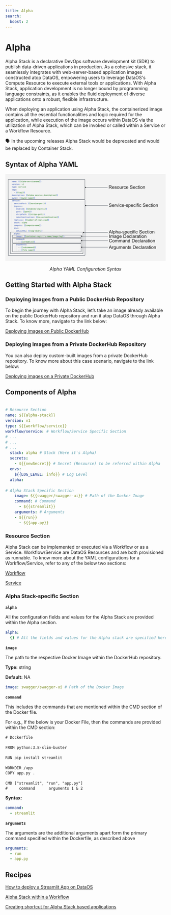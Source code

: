 ```yaml
---
title: Alpha
search:
  boost: 2
---
```


# Alpha

Alpha Stack is a declarative DevOps software development kit (SDK) to publish data-driven applications in production. As a cohesive stack, it seamlessly integrates with web-server-based application images constructed atop DataOS, empowering users to leverage DataOS's Compute Resource to execute external tools or applications. With Alpha Stack, application development is no longer bound by programming language constraints, as it enables the fluid deployment of diverse applications onto a robust, flexible infrastructure.

When deploying an application using Alpha Stack, the containerized image contains all the essential functionalities and logic required for the application, while execution of the image occurs within DataOS via the utilization of Alpha Stack, which can be invoked or called within a Service or a Workflow Resource.

<aside class="callout">

🗣 In the upcoming releases Alpha Stack would be deprecated and would be replaced by Container Stack.

</aside>

## Syntax of Alpha YAML

![Alpha YAML Configuration Syntax](./alpha/alpha_syntax.png)

<center><i>Alpha YAML Configuration Syntax</i></center>

## Getting Started with Alpha Stack

### **Deploying Images from a Public DockerHub Repository**

To begin the journey with Alpha Stack, let’s take an image already available on the public DockerHub repository and run it atop DataOS through Alpha Stack. To know more, navigate to the link below:

[Deploying Images on Public DockerHub ](./alpha/deploying_images_on_public_dockerhub.md)

### **Deploying Images from a Private DockerHub Repository**

You can also deploy custom-built images from a private DockerHub repository. To know more about this case scenario, navigate to the link below:

[Deploying images on a Private DockerHub ](./alpha/deploying_images_on_a_private_dockerhub.md)

## Components of Alpha

```yaml

# Resource Section
name: ${{alpha-stack}}
version: v1
type: ${{workflow/service}}
workflow/service: # Workflow/Service Specific Section
# ...
# ...
# ...
  stack: alpha # Stack (Here it's Alpha)
  secrets:
  	- ${{newSecret}} # Secret (Resource) to be referred within Alpha
  envs:
  	${{LOG_LEVEL: info}} # Log Level
  alpha:

# Alpha Stack Specific Section
    image: ${{swagger/swagger-ui}} # Path of the Docker Image
	command: # Command
	  - ${{streamlit}}
    arguments: # Arguments
    - ${{run}}
	  - ${{app.py}}
```

### **Resource Section**

Alpha Stack can be implemented or executed via a Workflow or as a Service. Workflow/Service are DataOS Resources and are both provisioned as runnable. To know more about the YAML configurations for a Workflow/Service, refer to any of the below two sections:

[Workflow](../workflow.md)

[Service](../service.md)

### **Alpha Stack-specific Section**

**`alpha`**

All the configuration fields and values for the Alpha Stack are provided within the Alpha section.

```yaml
alpha:
  {} # All the fields and values for the Alpha stack are specified here
```

**`image`**

The path to the respective Docker Image within the DockerHub repository.

**Type:** string

**Default:** NA

```yaml
image: swagger/swagger-ui # Path of the Docker Image
```

**`command`**

This includes the commands that are mentioned within the CMD section of the Docker file.

For e.g., If the below is your Docker File, then the commands are provided within the CMD section:

```docker
# Dockerfile

FROM python:3.8-slim-buster

RUN pip install streamlit

WORKDIR /app
COPY app.py .

CMD ["streamlit", "run", "app.py"]
#     command      arguments 1 & 2
```

**Syntax:**

```yaml
command: 
  - streamlit
```

**`arguments`**

The arguments are the additional arguments apart form the primary command specified within the Dockerfile, as described above

```yaml
arguments:
  - run
  - app.py
```

## Recipes

[How to deploy a Streamlit App on DataOS](./alpha/build_a_streamlit_app_on_dataos.md)

[Alpha Stack within a Workflow](./alpha/alpha_stack_within_a_workflow.md)

[Creating shortcut for Alpha Stack based applications](./alpha/alpha_stack_based_app_shortcut.md)
